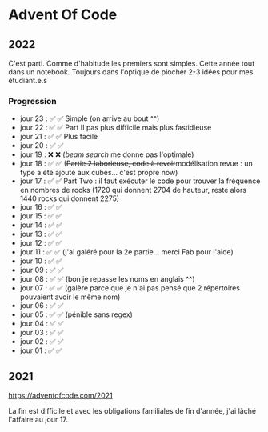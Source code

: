 # Advent Of Code 

## 2022

C'est parti. Comme d'habitude les premiers sont simples. Cette année tout dans un notebook. Toujours dans l'optique de piocher 2-3 idées pour mes étudiant.e.s

### Progression

- jour 23 : ✅ ✅ Simple (on arrive au bout ^^)
- jour 22 : ✅ ✅ Part II pas plus difficile mais plus fastidieuse
- jour 21 : ✅ ✅ Plus facile
- jour 20 : ✅ ✅  
- jour 19 : ❌ ❌ (_beam search_ me donne pas l'optimale) 
- jour 18 : ✅ ✅ (~~Partie 2 laborieuse, code à revoir~~modélisation revue : un type a été ajouté aux cubes... c'est propre now) 
- jour 17 : ✅ ✅ Part Two : il faut exécuter le code pour trouver la fréquence en nombres de rocks (1720 qui donnent 2704 de hauteur, reste alors 1440 rocks qui donnent 2275)
- jour 16 : ✅ ✅ 
- jour 15 : ✅ ✅
- jour 14 : ✅ ✅
- jour 13 : ✅ ✅
- jour 12 : ✅ ✅
- jour 11 : ✅ ✅ (j'ai galéré pour la 2e partie... merci Fab pour l'aide)
- jour 10 : ✅ ✅ 
- jour 09 : ✅ ✅ 
- jour 08 : ✅ ✅ (bon je repasse les noms en anglais ^^)
- jour 07 : ✅ ✅ (galère parce que je n'ai pas pensé que 2 répertoires pouvaient avoir le même nom)
- jour 06 : ✅ ✅ 
- jour 05 : ✅ ✅ (pénible sans regex)
- jour 04 : ✅ ✅
- jour 03 : ✅ ✅
- jour 02 : ✅ ✅
- jour 01 : ✅ ✅

## 2021

https://adventofcode.com/2021

La fin est difficile et avec les obligations familiales de fin d'année, j'ai lâché l'affaire au jour 17.
